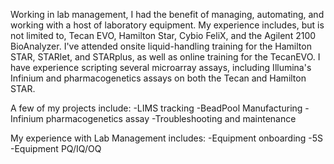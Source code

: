 
Working in lab management, I had the benefit of managing, automating, and working with a host of laboratory equipment. My experience includes, but is not limited to, Tecan EVO, Hamilton Star, Cybio FeliX, and the Agilent 2100 BioAnalyzer. I've attended onsite liquid-handling training for the Hamilton STAR, STARlet, and STARplus, as well as online training for the TecanEVO. I have experience scripting several microarray assays, including Illumina's Infinium and pharmacogenetics assays on both the Tecan and Hamilton STAR.

A few of my projects include:
-LIMS tracking
-BeadPool Manufacturing
-Infinium pharmacogenetics assay
-Troubleshooting and maintenance

My experience with Lab Management includes:
-Equipment onboarding
-5S
-Equipment PQ/IQ/OQ
